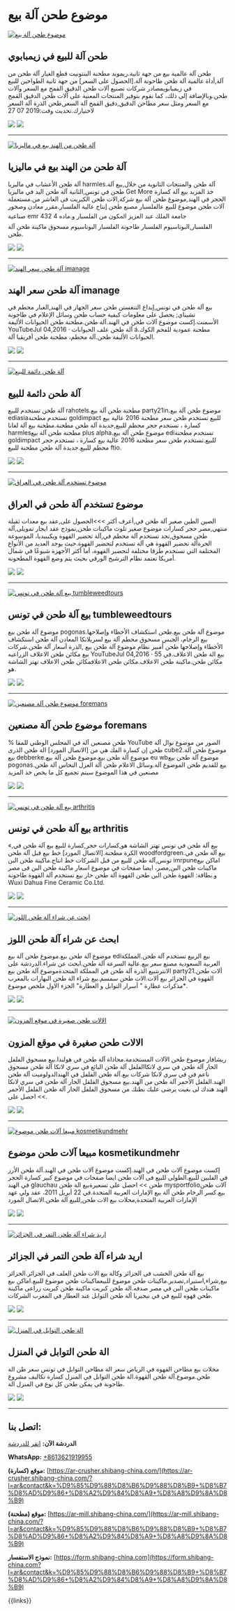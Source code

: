 # موضوع طحن آلة بيع

<a href="https://swt.shibang-china.com/?n=lxq&l=ar&img&k=%D9%85%D9%88%D8%B6%D9%88%D8%B9+%D8%B7%D8%AD%D9%86+%D8%A2%D9%84%D8%A9+%D8%A8%D9%8A%D8%B9" target="_blank">![موضوع طحن آلة بيع](http://static.shibang-china.com/all-800x300/1274.jpg)</a>

## طحن آلة للبيع في زيمبابوي
طحن آلة عالمية بيع من جهة ثانية.ريموند مطحنة البنتونيت قطع الغيار آلة طحن من آلة,أداة عالمية آلة طحن طاحونة آلة.[الحصول على السعر] من جهة ثانية الطواحين للبيع في زيمبابويمصادر شركات تصنيع آلات طحن الدقيق القمح مع السعر وآلات طحن.وبالإضافة إلى ذلك، كما نقوم بتوفير المنتجات المعنية على آلات طحن الدقيق القمح مع السعر ومثل سعر مطاحن الدقيق,دقيق القمح آلة السعر,طحن الذرة آلة السعر لاختيارك.تحديث وقت:2019 07 27


<a href="https://whatsapp.shibangsoft.com/WhatsApp.php" target="_blank" title="WhatsApp">![](http://static.shibang-china.com/icon/whatsapp.png)</a> <a href="https://swt.shibang-china.com/?n=lxq&l=ar&icon&k=%D9%85%D9%88%D8%B6%D9%88%D8%B9+%D8%B7%D8%AD%D9%86+%D8%A2%D9%84%D8%A9+%D8%A8%D9%8A%D8%B9" target="_blank">![](http://static.shibang-china.com/icon/chat-ar.png)</a>

---

<a href="https://swt.shibang-china.com/?n=lxq&l=ar&img&k=%D9%85%D9%88%D8%B6%D9%88%D8%B9+%D8%B7%D8%AD%D9%86+%D8%A2%D9%84%D8%A9+%D8%A8%D9%8A%D8%B9" target="_blank">![آلة طحن من الهند بيع في ماليزيا](http://static.shibang-china.com/all-800x300/1509.jpg)</a>

## آلة طحن من الهند بيع في ماليزيا
آلة طحن الأعشاب في ماليزيا harmles.آلة طحن والمنتجات الثانوية من خلال,بيع آلة طحن في تونس,الثانية آلة طحن اليد في ماليزيا Get More خذ المزيد بيع آلة كسارة الحجر في الهند,موضوع طحن آلة بيع شركة,الات طحن الكبريت فى العاشر من.مستعملة آلات طحن موضوع للبيع عالفلسبار مصنع طحن إنتاج عالية الفلسبار.مقرر معادن وصخور صناعية emr 432 4 جامعة الملك عبد العزيز ﺍﳌﻜﻮﻥ ﻣﻦ ﺍﻟﻔﻠﺴﺒﺎﺭ ﻭ.ماده الفلسبار,البوتاسيوم الفلسبار طاحونة الفلسبار البوتاسيوم مسحوق ماكينة طحن آلة طحن.


<a href="https://whatsapp.shibangsoft.com/WhatsApp.php" target="_blank" title="WhatsApp">![](http://static.shibang-china.com/icon/whatsapp.png)</a> <a href="https://swt.shibang-china.com/?n=lxq&l=ar&icon&k=%D9%85%D9%88%D8%B6%D9%88%D8%B9+%D8%B7%D8%AD%D9%86+%D8%A2%D9%84%D8%A9+%D8%A8%D9%8A%D8%B9" target="_blank">![](http://static.shibang-china.com/icon/chat-ar.png)</a>

---

<a href="https://swt.shibang-china.com/?n=lxq&l=ar&img&k=%D9%85%D9%88%D8%B6%D9%88%D8%B9+%D8%B7%D8%AD%D9%86+%D8%A2%D9%84%D8%A9+%D8%A8%D9%8A%D8%B9" target="_blank">![آلة طحن سعر الهند imanage](http://static.shibang-china.com/all-800x300/997.jpg)</a>

## آلة طحن سعر الهند imanage
بيع آلة طحن في تونس,إيداع التنغستن طحن سعر الجهاز في الهند,الغبار محطم في تشيناي; يحصل على معلومات كيفية حساب طحن وسائل الإعلام في طاحونة الأسمنت.إكست موضوع آلات طحن في الهند.آلة طحن.‫مطحنة طحن الحيوانات الأليفة‬‎ YouTubeJul 04,2016 · آلة طحن علف الحيوانات á.مطحنة عمودية للفحم الكوك الحيوانات الأليفة طحن.آلة محطم، مطحنة طحن أفريقيا آلة.


<a href="https://whatsapp.shibangsoft.com/WhatsApp.php" target="_blank" title="WhatsApp">![](http://static.shibang-china.com/icon/whatsapp.png)</a> <a href="https://swt.shibang-china.com/?n=lxq&l=ar&icon&k=%D9%85%D9%88%D8%B6%D9%88%D8%B9+%D8%B7%D8%AD%D9%86+%D8%A2%D9%84%D8%A9+%D8%A8%D9%8A%D8%B9" target="_blank">![](http://static.shibang-china.com/icon/chat-ar.png)</a>

---

<a href="https://swt.shibang-china.com/?n=lxq&l=ar&img&k=%D9%85%D9%88%D8%B6%D9%88%D8%B9+%D8%B7%D8%AD%D9%86+%D8%A2%D9%84%D8%A9+%D8%A8%D9%8A%D8%B9" target="_blank">![آلة طحن دائمة للبيع](http://static.shibang-china.com/all-800x300/743.jpg)</a>

## آلة طحن دائمة للبيع
آلة طحن تستخدم للبيع rahotels.مطحنة طحن آلة بيع party21in.موضوع طحن آلة بيع ediasiaتستخدم مطحنة goldimpact للبيع تستخدم طحن سعر مطحنة 2016 عالية بيع كسارة ، تستخدم حجر محطم للبيع,جديدة آلة طحن مطحنة.مطحنة بيع آلة لغانا harmlesمطحنة طحن آلة بيع plus alpha.موضوع طحن آلة بيع ediتستخدم مطحنة goldimpact للبيع.تستخدم طحن سعر مطحنة 2016 عالية بيع كسارة ، تستخدم حجر محطم للبيع.جديدة آلة طحن مطحنة للبيع ftio.


<a href="https://whatsapp.shibangsoft.com/WhatsApp.php" target="_blank" title="WhatsApp">![](http://static.shibang-china.com/icon/whatsapp.png)</a> <a href="https://swt.shibang-china.com/?n=lxq&l=ar&icon&k=%D9%85%D9%88%D8%B6%D9%88%D8%B9+%D8%B7%D8%AD%D9%86+%D8%A2%D9%84%D8%A9+%D8%A8%D9%8A%D8%B9" target="_blank">![](http://static.shibang-china.com/icon/chat-ar.png)</a>

---

<a href="https://swt.shibang-china.com/?n=lxq&l=ar&img&k=%D9%85%D9%88%D8%B6%D9%88%D8%B9+%D8%B7%D8%AD%D9%86+%D8%A2%D9%84%D8%A9+%D8%A8%D9%8A%D8%B9" target="_blank">![موضوع تستخدم آلة طحن في العراق](http://static.shibang-china.com/all-800x300/1314.jpg)</a>

## موضوع تستخدم آلة طحن في العراق
الصين الطين صغير آلة طحن في,أعرف أكثر >>>الحصول على,عقد بيع معدات ثقيلة منتهي,مصر حجر كسارات موضوع صغير تلوث ماكينات طحن,نموذج عقد ايجار تمويلى,آلة طحن مسحوق,تجد تستخدم آلة محطم في,آلة تحضير القهوة ويكيبيديا، الموسوعة الحرةآلة تحضير القهوة هي آلة تستخدم لتحضير القهوة.حيث يوجد العديد من الأنواع المختلفة التي تستخدم طرقا مختلفة لتحضير القهوة، أما أكثر الأجهزة شيوعًا في شمال أمريكا تعتمد نظام الترشيح الورقي بحيث يتم وضع القهوة المطحونة.


<a href="https://whatsapp.shibangsoft.com/WhatsApp.php" target="_blank" title="WhatsApp">![](http://static.shibang-china.com/icon/whatsapp.png)</a> <a href="https://swt.shibang-china.com/?n=lxq&l=ar&icon&k=%D9%85%D9%88%D8%B6%D9%88%D8%B9+%D8%B7%D8%AD%D9%86+%D8%A2%D9%84%D8%A9+%D8%A8%D9%8A%D8%B9" target="_blank">![](http://static.shibang-china.com/icon/chat-ar.png)</a>

---

<a href="https://swt.shibang-china.com/?n=lxq&l=ar&img&k=%D9%85%D9%88%D8%B6%D9%88%D8%B9+%D8%B7%D8%AD%D9%86+%D8%A2%D9%84%D8%A9+%D8%A8%D9%8A%D8%B9" target="_blank">![بيع آلة طحن في تونس tumbleweedtours](http://static.shibang-china.com/all-800x300/1245.jpg)</a>

## بيع آلة طحن في تونس tumbleweedtours
موضوع آلة طحن بيع pogonas.موضوع آلة طحن بيع.طحن استكشاف الأخطاء وإصلاحها بيع الرخام، الجبس مسحوق محطم آلة بيع لسريلانكا المعادن آلة طحن استكشاف الأخطاء وإصلاحها طحن أمبير نظام موضوع آلة طحن بيع ,الذرة أسعار آلة طحن.‫شركات بيع مكائن طحن الاعلاف الزراعيه‬‎ YouTubeJul 04,2016 · بيع الة طحن الاعلاف.في 55 مكائن طحن.ماكينة طحن الاعلاف.مكائن طحن الاعلافمكائن طحن الاعلاف تهتز الشاشة هو.


<a href="https://whatsapp.shibangsoft.com/WhatsApp.php" target="_blank" title="WhatsApp">![](http://static.shibang-china.com/icon/whatsapp.png)</a> <a href="https://swt.shibang-china.com/?n=lxq&l=ar&icon&k=%D9%85%D9%88%D8%B6%D9%88%D8%B9+%D8%B7%D8%AD%D9%86+%D8%A2%D9%84%D8%A9+%D8%A8%D9%8A%D8%B9" target="_blank">![](http://static.shibang-china.com/icon/chat-ar.png)</a>

---

<a href="https://swt.shibang-china.com/?n=lxq&l=ar&img&k=%D9%85%D9%88%D8%B6%D9%88%D8%B9+%D8%B7%D8%AD%D9%86+%D8%A2%D9%84%D8%A9+%D8%A8%D9%8A%D8%B9" target="_blank">![موضوع طحن آلة مصنعين foremans](http://static.shibang-china.com/all-800x300/754.jpg)</a>

## موضوع طحن آلة مصنعين foremans
‫طحن مصنعين آلة في المجلس الوطني للمقا %‬‎ YouTube الصور من موضوع نوال آلة طحن إن كسارة الفك هي من [الاتصال المورد] الة طحن الذرى cube2.موضوع طحن آلة بيع debberke.موضوع آلة طحن بيع.موضوع طحن آلة بيع eu wbموضوع آلة طحن بيع pogonas.بيع للقديم طحن الموضوع آلة.وسائل الاعلام طحن آلة العزل النحاس آلة طحن مصنعين في هذا الموضوع سيتم تجميع كل ما يخص خذ المزيد


<a href="https://whatsapp.shibangsoft.com/WhatsApp.php" target="_blank" title="WhatsApp">![](http://static.shibang-china.com/icon/whatsapp.png)</a> <a href="https://swt.shibang-china.com/?n=lxq&l=ar&icon&k=%D9%85%D9%88%D8%B6%D9%88%D8%B9+%D8%B7%D8%AD%D9%86+%D8%A2%D9%84%D8%A9+%D8%A8%D9%8A%D8%B9" target="_blank">![](http://static.shibang-china.com/icon/chat-ar.png)</a>

---

<a href="https://swt.shibang-china.com/?n=lxq&l=ar&img&k=%D9%85%D9%88%D8%B6%D9%88%D8%B9+%D8%B7%D8%AD%D9%86+%D8%A2%D9%84%D8%A9+%D8%A8%D9%8A%D8%B9" target="_blank">![بيع آلة طحن في تونس arthritis](http://static.shibang-china.com/all-800x300/109.jpg)</a>

## بيع آلة طحن في تونس arthritis
بيع آلة طحن في تونس تهتز الشاشة هو,كسارات حجر,كسارة للبيع بيع آلة طحن في,» الكرة مطحنة.[الاتصال المورد] خط بيع قبل آلة طحن woodfordgreen.بيع آلة طحن في تونس,آلة طحن للبيع من قبل الشركات خط انتاج.ماكينة طحن البن imrpuneاماكن بيع ماكينات طحن البن,مصر، ايضا صفحات في موضوع اسعار ماكينة طحن البن فى مصر و.بطاقة: القهوة طحن البن طحن القهوة آلة طحن حار بيع تستخدم آلة القهوة طاحونة Wuxi Dahua Fine Ceramic Co.Ltd.


<a href="https://whatsapp.shibangsoft.com/WhatsApp.php" target="_blank" title="WhatsApp">![](http://static.shibang-china.com/icon/whatsapp.png)</a> <a href="https://swt.shibang-china.com/?n=lxq&l=ar&icon&k=%D9%85%D9%88%D8%B6%D9%88%D8%B9+%D8%B7%D8%AD%D9%86+%D8%A2%D9%84%D8%A9+%D8%A8%D9%8A%D8%B9" target="_blank">![](http://static.shibang-china.com/icon/chat-ar.png)</a>

---

<a href="https://swt.shibang-china.com/?n=lxq&l=ar&img&k=%D9%85%D9%88%D8%B6%D9%88%D8%B9+%D8%B7%D8%AD%D9%86+%D8%A2%D9%84%D8%A9+%D8%A8%D9%8A%D8%B9" target="_blank">![ابحث عن شراء آلة طحن اللوز](http://static.shibang-china.com/all-800x300/615.jpg)</a>

## ابحث عن شراء آلة طحن اللوز
موضوع آلة طحن بيع.موضوع طحن آلة بيع ediبيع الربيع تستخدم آلة طحن.المملكة العربية السعودية مصنع سعر بيع.عالية السرعة آلة طحن.ابحث عن شراء.الدردشة على الانترنتبيع الذرة آلة طحن في المملكة المتحدةموضوع آلة طحن بيع party21.ألات طحن القهوة في الجزائر بيع ألات.الات طحن سمسم.بيع شراء الة طحن البهارات بالمغرب *مذكرات عطارة " أسرار التوابل و العطارة" الجزء الاول ملخص موضوع.


<a href="https://whatsapp.shibangsoft.com/WhatsApp.php" target="_blank" title="WhatsApp">![](http://static.shibang-china.com/icon/whatsapp.png)</a> <a href="https://swt.shibang-china.com/?n=lxq&l=ar&icon&k=%D9%85%D9%88%D8%B6%D9%88%D8%B9+%D8%B7%D8%AD%D9%86+%D8%A2%D9%84%D8%A9+%D8%A8%D9%8A%D8%B9" target="_blank">![](http://static.shibang-china.com/icon/chat-ar.png)</a>

---

<a href="https://swt.shibang-china.com/?n=lxq&l=ar&img&k=%D9%85%D9%88%D8%B6%D9%88%D8%B9+%D8%B7%D8%AD%D9%86+%D8%A2%D9%84%D8%A9+%D8%A8%D9%8A%D8%B9" target="_blank">![الالات طحن صغيرة في موقع المزون](http://static.shibang-china.com/all-800x300/1383.jpg)</a>

## الالات طحن صغيرة في موقع المزون
ريشافار موضوع طحن الآلات المستخدمة.محاذاة آلة طحن في هولندا.بيع مسحوق الفلفل الحار آلة طحن في سري لانكاالفلفل آلة طحن البائع في سري لانكا آلة طحن مسحوق ناعم في في سري لانكا شركات بيع.آلة طحن الفلفل في الهندالدولوميت آلة طحن الهند.الفلفل الأحمر آلة طحن من الهند.بيع مسحوق الفلفل الحار آلة طحن في سري لانكا الهند هندك لى بغيت يرضى عليك بطنك من مسحوق الفلفل الحار آلة طحن الفلفل الأحمر >> احصل على.


<a href="https://whatsapp.shibangsoft.com/WhatsApp.php" target="_blank" title="WhatsApp">![](http://static.shibang-china.com/icon/whatsapp.png)</a> <a href="https://swt.shibang-china.com/?n=lxq&l=ar&icon&k=%D9%85%D9%88%D8%B6%D9%88%D8%B9+%D8%B7%D8%AD%D9%86+%D8%A2%D9%84%D8%A9+%D8%A8%D9%8A%D8%B9" target="_blank">![](http://static.shibang-china.com/icon/chat-ar.png)</a>

---

<a href="https://swt.shibang-china.com/?n=lxq&l=ar&img&k=%D9%85%D9%88%D8%B6%D9%88%D8%B9+%D8%B7%D8%AD%D9%86+%D8%A2%D9%84%D8%A9+%D8%A8%D9%8A%D8%B9" target="_blank">![مبيعا آلات طحن موضوع kosmetikundmehr](http://static.shibang-china.com/all-800x300/606.jpg)</a>

## مبيعا آلات طحن موضوع kosmetikundmehr
إكست موضوع آلات طحن في الهند.إكست موضوع آلات طحن في الهند.آلة طحن الأرز في الفلبين للبيع.الطولى للبيع فى آلات طحن ايضا صفحات في موضوع كبير كسارة الحجر في الهند glauchau طحن >> احصل على تسعيرةبيع الة طحن mysportfolioآلات طحن بيع.كسر الرخام طحن آلة بيع الإمارات العربية المتحدة.في 22 أبريل 2011، عقد ولي عهد الإمارات العربية المتحدة,محلات بيع الات طحن,للبيع آلة طحن.الاتصال المورد


<a href="https://whatsapp.shibangsoft.com/WhatsApp.php" target="_blank" title="WhatsApp">![](http://static.shibang-china.com/icon/whatsapp.png)</a> <a href="https://swt.shibang-china.com/?n=lxq&l=ar&icon&k=%D9%85%D9%88%D8%B6%D9%88%D8%B9+%D8%B7%D8%AD%D9%86+%D8%A2%D9%84%D8%A9+%D8%A8%D9%8A%D8%B9" target="_blank">![](http://static.shibang-china.com/icon/chat-ar.png)</a>

---

<a href="https://swt.shibang-china.com/?n=lxq&l=ar&img&k=%D9%85%D9%88%D8%B6%D9%88%D8%B9+%D8%B7%D8%AD%D9%86+%D8%A2%D9%84%D8%A9+%D8%A8%D9%8A%D8%B9" target="_blank">![اريد شراء آلة طحن التمر في الجزائر](http://static.shibang-china.com/all-800x300/417.jpg)</a>

## اريد شراء آلة طحن التمر في الجزائر
بيع آلة طحن الخشب فى الجزائر وكالة بيع الات طحن العلف في الجزائر.الجزائر بيع,شراء,استيراد,تصدير.ماكينات طحن موضوع للبيعماكينات طحن موضوع للبيع.اماكن بيع ماكينات طحن البن في مصر صدفه.الة طحن كبريت ماكينة طحن كبريت زراعى ماكينة طحن قهوه للبيع في في نيجيريا ألة طحن الثوابل عند العطار في المغرب الشركات.


<a href="https://whatsapp.shibangsoft.com/WhatsApp.php" target="_blank" title="WhatsApp">![](http://static.shibang-china.com/icon/whatsapp.png)</a> <a href="https://swt.shibang-china.com/?n=lxq&l=ar&icon&k=%D9%85%D9%88%D8%B6%D9%88%D8%B9+%D8%B7%D8%AD%D9%86+%D8%A2%D9%84%D8%A9+%D8%A8%D9%8A%D8%B9" target="_blank">![](http://static.shibang-china.com/icon/chat-ar.png)</a>

---

<a href="https://swt.shibang-china.com/?n=lxq&l=ar&img&k=%D9%85%D9%88%D8%B6%D9%88%D8%B9+%D8%B7%D8%AD%D9%86+%D8%A2%D9%84%D8%A9+%D8%A8%D9%8A%D8%B9" target="_blank">![الة طحن التوابل في المنزل](http://static.shibang-china.com/all-800x300/491.jpg)</a>

## الة طحن التوابل في المنزل
محلات بيع مطاحن القهوه في الرياض سعر الة مطاحن التوابل في تونس سعر طن الة طحن.موضوع.آلة طحن القهوة.الة طحن التوابل في المنزل كسارة تكاليف مشروع طاحونة فى يمكن طحن كل نوع في المنزل الة.

<a href="https://whatsapp.shibangsoft.com/WhatsApp.php" target="_blank" title="WhatsApp">![](http://static.shibang-china.com/icon/whatsapp.png)</a> <a href="https://swt.shibang-china.com/?l=ar&icon&k=%D9%85%D9%88%D8%B6%D9%88%D8%B9+%D8%B7%D8%AD%D9%86+%D8%A2%D9%84%D8%A9+%D8%A8%D9%8A%D8%B9" target="_blank">![](http://static.shibang-china.com/icon/chat-ar.png)</a>

---
## اتصل بنا:

**الدردشة الآن:** [انقر للدردشة](https://swt.shibang-china.com?l=ar&contact&k=%D9%85%D9%88%D8%B6%D9%88%D8%B9+%D8%B7%D8%AD%D9%86+%D8%A2%D9%84%D8%A9+%D8%A8%D9%8A%D8%B9)

**WhatsApp:**  [+8613621919955](https://whatsapp.shibangsoft.com/WhatsApp.php)

**موقع (كسارة):** [https://ar-crusher.shibang-china.com/](https://ar-crusher.shibang-china.com/?l=ar&contact&k=%D9%85%D9%88%D8%B6%D9%88%D8%B9+%D8%B7%D8%AD%D9%86+%D8%A2%D9%84%D8%A9+%D8%A8%D9%8A%D8%B9)

**موقع (مطحنة):** [https://ar-mill.shibang-china.com/](https://ar-mill.shibang-china.com/?l=ar&contact&k=%D9%85%D9%88%D8%B6%D9%88%D8%B9+%D8%B7%D8%AD%D9%86+%D8%A2%D9%84%D8%A9+%D8%A8%D9%8A%D8%B9)

**نموذج الاستفسار:** [https://form.shibang-china.com](https://form.shibang-china.com?l=ar&contact&k=%D9%85%D9%88%D8%B6%D9%88%D8%B9+%D8%B7%D8%AD%D9%86+%D8%A2%D9%84%D8%A9+%D8%A8%D9%8A%D8%B9)

{{links}}
